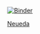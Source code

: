 [![Binder](https://mybinder.org/badge_logo.svg)](https://mybinder.org/v2/gh/fcallaly/ml-training-notebooks/HEAD)

<a href="https://www.neueda.com" target="_blank">Neueda</a>
